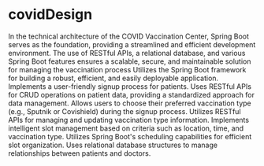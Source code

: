 # covidDesign
In the technical architecture of the COVID Vaccination Center, Spring Boot serves as the foundation, providing a streamlined and efficient development environment. The use of RESTful APIs, a relational database, and various Spring Boot features ensures a scalable, secure, and maintainable solution for managing the vaccination process
Utilizes the Spring Boot framework for building a robust, efficient, and easily deployable application.
Implements a user-friendly signup process for patients.
Uses RESTful APIs for CRUD operations on patient data, providing a standardized approach for data management.
Allows users to choose their preferred vaccination type (e.g., Sputnik or Covishield) during the signup process.
Utilizes RESTful APIs for managing and updating vaccination type information.
Implements intelligent slot management based on criteria such as location, time, and vaccination type.
Utilizes Spring Boot's scheduling capabilities for efficient slot organization.
Uses relational database structures to manage relationships between patients and doctors.
